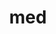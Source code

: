 ---
title: "med"
layout: cache
categories: [package, develop]
meta: {"versions": ["5.0.0"], "compilers": ["gcc@=11.4.0"], "oss": ["ubuntu22.04"], "platforms": ["linux"], "targets": ["x86_64_v3"], "stacks": ["e4s", "root"], "num_specs": 10, "num_specs_by_stack": {"e4s": 10, "root": 10}}
spec_details: [{"hash": "4iy6byfxzmlaczlux3cziduxve74hn2f", "compiler": "gcc@=11.4.0", "versions": ["5.0.0"], "os": "ubuntu22.04", "platform": "linux", "target": "x86_64_v3", "variants": ["+api23", "build_system=cmake", "build_type=Release", "~doc", "~fortran", "generator=make", "~ipo", "+mpi", "~python", "~shared"], "stacks": ["e4s", "root"], "size": "-", "tarball": "https://binaries.spack.io/develop/build_cache/linux-ubuntu22.04-x86_64_v3/gcc-11.4.0/med-5.0.0/linux-ubuntu22.04-x86_64_v3-gcc-11.4.0-med-5.0.0-4iy6byfxzmlaczlux3cziduxve74hn2f.spack"}, {"hash": "3uqqsl6ed3lfqeskqta65d5qeacauup6", "compiler": "gcc@=11.4.0", "versions": ["5.0.0"], "os": "ubuntu22.04", "platform": "linux", "target": "x86_64_v3", "variants": ["+api23", "build_system=cmake", "build_type=Release", "~doc", "~fortran", "generator=make", "~ipo", "+mpi", "~python", "~shared"], "stacks": ["e4s", "root"], "size": "-", "tarball": "https://binaries.spack.io/develop/build_cache/linux-ubuntu22.04-x86_64_v3/gcc-11.4.0/med-5.0.0/linux-ubuntu22.04-x86_64_v3-gcc-11.4.0-med-5.0.0-3uqqsl6ed3lfqeskqta65d5qeacauup6.spack"}, {"hash": "7xhbgr2iq5afl5436i2eygpi3uxjo3s5", "compiler": "gcc@=11.4.0", "versions": ["5.0.0"], "os": "ubuntu22.04", "platform": "linux", "target": "x86_64_v3", "variants": ["+api23", "build_system=cmake", "build_type=Release", "~doc", "~fortran", "generator=make", "~ipo", "+mpi", "~python", "~shared"], "stacks": ["e4s", "root"], "size": "-", "tarball": "https://binaries.spack.io/develop/build_cache/linux-ubuntu22.04-x86_64_v3/gcc-11.4.0/med-5.0.0/linux-ubuntu22.04-x86_64_v3-gcc-11.4.0-med-5.0.0-7xhbgr2iq5afl5436i2eygpi3uxjo3s5.spack"}, {"hash": "i5zglo3khn5qgbftspkhypyxpzmsxhcf", "compiler": "gcc@=11.4.0", "versions": ["5.0.0"], "os": "ubuntu22.04", "platform": "linux", "target": "x86_64_v3", "variants": ["+api23", "build_system=cmake", "build_type=Release", "~doc", "~fortran", "generator=make", "~ipo", "+mpi", "~python", "~shared"], "stacks": ["e4s", "root"], "size": "-", "tarball": "https://binaries.spack.io/develop/build_cache/linux-ubuntu22.04-x86_64_v3/gcc-11.4.0/med-5.0.0/linux-ubuntu22.04-x86_64_v3-gcc-11.4.0-med-5.0.0-i5zglo3khn5qgbftspkhypyxpzmsxhcf.spack"}, {"hash": "7eh4ktaf2c7btgy3qoih44qwflptzr44", "compiler": "gcc@=11.4.0", "versions": ["5.0.0"], "os": "ubuntu22.04", "platform": "linux", "target": "x86_64_v3", "variants": ["+api23", "build_system=cmake", "build_type=Release", "~doc", "~fortran", "generator=make", "~ipo", "+mpi", "~python", "~shared"], "stacks": ["e4s", "root"], "size": "-", "tarball": "https://binaries.spack.io/develop/build_cache/linux-ubuntu22.04-x86_64_v3/gcc-11.4.0/med-5.0.0/linux-ubuntu22.04-x86_64_v3-gcc-11.4.0-med-5.0.0-7eh4ktaf2c7btgy3qoih44qwflptzr44.spack"}, {"hash": "xktuuzi3plas2qucg6hozpindoq56y76", "compiler": "gcc@=11.4.0", "versions": ["5.0.0"], "os": "ubuntu22.04", "platform": "linux", "target": "x86_64_v3", "variants": ["+api23", "build_system=cmake", "build_type=Release", "~doc", "~fortran", "generator=make", "~ipo", "+mpi", "~python", "~shared"], "stacks": ["e4s", "root"], "size": "-", "tarball": "https://binaries.spack.io/develop/build_cache/linux-ubuntu22.04-x86_64_v3/gcc-11.4.0/med-5.0.0/linux-ubuntu22.04-x86_64_v3-gcc-11.4.0-med-5.0.0-xktuuzi3plas2qucg6hozpindoq56y76.spack"}, {"hash": "ebyotumbnm42emk6ylew2zmqqcrzalow", "compiler": "gcc@=11.4.0", "versions": ["5.0.0"], "os": "ubuntu22.04", "platform": "linux", "target": "x86_64_v3", "variants": ["+api23", "build_system=cmake", "build_type=Release", "~doc", "~fortran", "generator=make", "~ipo", "+mpi", "~python", "~shared"], "stacks": ["e4s", "root"], "size": "-", "tarball": "https://binaries.spack.io/develop/build_cache/linux-ubuntu22.04-x86_64_v3/gcc-11.4.0/med-5.0.0/linux-ubuntu22.04-x86_64_v3-gcc-11.4.0-med-5.0.0-ebyotumbnm42emk6ylew2zmqqcrzalow.spack"}, {"hash": "zhobsoynyefzbmo73pkyft5mrrzjwszq", "compiler": "gcc@=11.4.0", "versions": ["5.0.0"], "os": "ubuntu22.04", "platform": "linux", "target": "x86_64_v3", "variants": ["+api23", "build_system=cmake", "build_type=Release", "~doc", "~fortran", "generator=make", "~ipo", "+mpi", "~python", "~shared"], "stacks": ["e4s", "root"], "size": "-", "tarball": "https://binaries.spack.io/develop/build_cache/linux-ubuntu22.04-x86_64_v3/gcc-11.4.0/med-5.0.0/linux-ubuntu22.04-x86_64_v3-gcc-11.4.0-med-5.0.0-zhobsoynyefzbmo73pkyft5mrrzjwszq.spack"}, {"hash": "kwgghlnxuzyxin4mnrl3klyrlvagrsm2", "compiler": "gcc@=11.4.0", "versions": ["5.0.0"], "os": "ubuntu22.04", "platform": "linux", "target": "x86_64_v3", "variants": ["+api23", "build_system=cmake", "build_type=Release", "~doc", "~fortran", "generator=make", "~ipo", "+mpi", "~python", "~shared"], "stacks": ["e4s", "root"], "size": "-", "tarball": "https://binaries.spack.io/develop/build_cache/linux-ubuntu22.04-x86_64_v3/gcc-11.4.0/med-5.0.0/linux-ubuntu22.04-x86_64_v3-gcc-11.4.0-med-5.0.0-kwgghlnxuzyxin4mnrl3klyrlvagrsm2.spack"}, {"hash": "m472kzyjzzpl4eg3jd7sotn2fp37ik2d", "compiler": "gcc@=11.4.0", "versions": ["5.0.0"], "os": "ubuntu22.04", "platform": "linux", "target": "x86_64_v3", "variants": ["+api23", "build_system=cmake", "build_type=Release", "~doc", "~fortran", "generator=make", "~ipo", "+mpi", "~python", "~shared"], "stacks": ["e4s", "root"], "size": "-", "tarball": "https://binaries.spack.io/develop/build_cache/linux-ubuntu22.04-x86_64_v3/gcc-11.4.0/med-5.0.0/linux-ubuntu22.04-x86_64_v3-gcc-11.4.0-med-5.0.0-m472kzyjzzpl4eg3jd7sotn2fp37ik2d.spack"}]
---